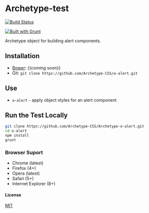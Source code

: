 # Archetype-test 

[![Build Status](https://secure.travis-ci.org/Archetype-CSS/Archetype-test.png?branch=master)](http://travis-ci.org/Archetype-CSS/Archetype-test) 

[![Built with Grunt](https://cdn.gruntjs.com/builtwith.png)](http://gruntjs.com/)

Archetype object for building alert components.

## Installation
  * [Bower](http://bower.io): {{coming soon}}
  * Git: `git clone https://github.com/Archetype-CSS/o-alert.git`

## Use
  * `o-alert` - apply object styles for an alert component

## Run the Test Locally

```bash
git clone https://github.com/Archetype-CSS/Archetype-o-alert.git
cd o-alert
npm install
grunt
```

### Browser Suport
  * Chrome (latest)
  * Firefox (4+)
  * Opera (latest)
  * Safari (5+)
  * Internet Explorer (8+)

#### License
[MIT](/LICENSE.md)

